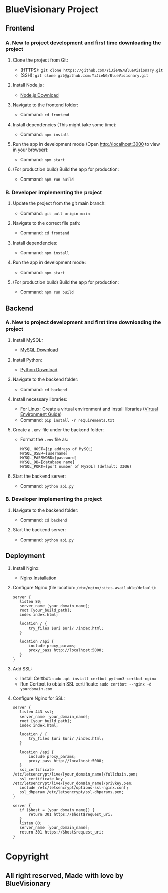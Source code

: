 
# BlueVisionary Project

## Frontend

### A. New to project development and first time downloading the project

1. Clone the project from Git:
   - (HTTPS): `git clone https://github.com/YiJieNG/BlueVisionary.git`
   - (SSH): `git clone git@github.com:YiJieNG/BlueVisionary.git`
   
2. Install Node.js:
   - [Node.js Download](https://nodejs.org/en/download/package-manager/current)
   
3. Navigate to the frontend folder:
   - Command: `cd frontend`
   
4. Install dependencies (This might take some time):
   - Command: `npm install`
   
5. Run the app in development mode (Open [http://localhost:3000](http://localhost:3000) to view in your browser):
   - Command: `npm start`
   
6. (For production build) Build the app for production:
   - Command: `npm run build`

### B. Developer implementing the project

1. Update the project from the git main branch:
   - Command: `git pull origin main`
   
2. Navigate to the correct file path:
   - Command: `cd frontend`
   
3. Install dependencies:
   - Command: `npm install`
   
4. Run the app in development mode:
   - Command: `npm start`
   
5. (For production build) Build the app for production:
   - Command: `npm run build`

## Backend

### A. New to project development and first time downloading the project

1. Install MySQL:
   - [MySQL Download](https://dev.mysql.com/downloads/mysql/8.0.html)
   
2. Install Python:
   - [Python Download](https://www.python.org/downloads/)
   
3. Navigate to the backend folder:
   - Command: `cd backend`
   
4. Install necessary libraries:
   - For Linux: Create a virtual environment and install libraries ([Virtual Environment Guide](https://docs.python.org/3/library/venv.html#creating-virtual-environments))
   - Command: `pip install -r requirements.txt`
   
5. Create a `.env` file under the backend folder:
   - Format the `.env` file as:
     ```
     MYSQL_HOST=[ip address of MySQL]
     MYSQL_USER=[username]
     MYSQL_PASSWORD=[password]
     MYSQL_DB=[database name]
     MYSQL_PORT=[port number of MySQL] (default: 3306)
     ```

6. Start the backend server:
   - Command: `python api.py`

### B. Developer implementing the project

1. Navigate to the backend folder:
   - Command: `cd backend`
   
2. Start the backend server:
   - Command: `python api.py`

## Deployment

1. Install Nginx:
   - [Nginx Installation](https://nginx.org/en/docs/install.html)
   
2. Configure Nginx (file location: `/etc/nginx/sites-available/default`):
   ```
   server {
      listen 80;
      server_name [your_domain_name];
      root [your_build_path];
      index index.html;

      location / {
          try_files $uri $uri/ /index.html;
      }

      location /api {
          include proxy_params;
          proxy_pass http://localhost:5000;
      }
   }
   ```

3. Add SSL:
   - Install Certbot: `sudo apt install certbot python3-certbot-nginx`
   - Run Certbot to obtain SSL certificate: `sudo certbot --nginx -d yourdomain.com`

4. Configure Nginx for SSL:
   ```
   server {
      listen 443 ssl;
      server_name [your_domain_name];
      root [your_build_path];
      index index.html;

      location / {
          try_files $uri $uri/ /index.html;
      }

      location /api {
          include proxy_params;
          proxy_pass http://localhost:5000;
      }
      ssl_certificate /etc/letsencrypt/live/[your_domain_name]/fullchain.pem;
      ssl_certificate_key /etc/letsencrypt/live/[your_domain_name]/privkey.pem;
      include /etc/letsencrypt/options-ssl-nginx.conf;
      ssl_dhparam /etc/letsencrypt/ssl-dhparams.pem;
   }

   server {
      if ($host = [your_domain_name]) {
          return 301 https://$host$request_uri;
      }
      listen 80;
      server_name [your_domain_name];
      return 301 https://$host$request_uri;
   }
   ```


# Copyright
## All right reserved, Made with love by BlueVisionary
